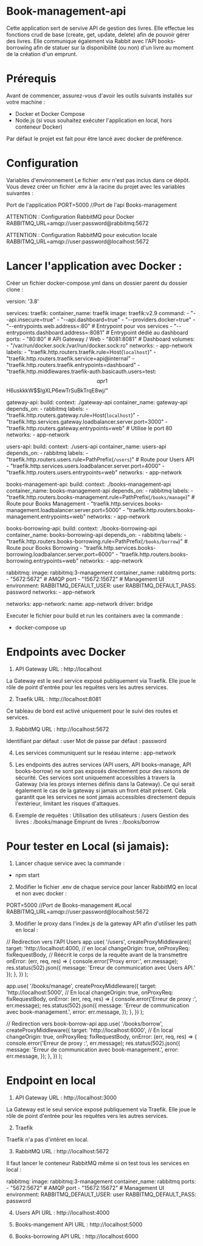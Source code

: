 # Book-management-api

Cette application sert de servive API de gestion des livres.
Elle effectue les fonctions crud de base (create, get, update, delete) afin de pouvoir gérer des livres. Elle communique également via Rabbit avec l'API books-borrowing afin de statuer sur la disponibilité (ou non) d'un livre au moment de la création d'un emprunt.

# Prérequis

Avant de commencer, assurez-vous d'avoir les outils suivants installés sur votre machine :

-   Docker et Docker Compose
-   Node.js (si vous souhaitez exécuter l'application en local, hors conteneur Docker)

Par défaut le projet est fait pour être lancé avec docker de préférence.

# Configuration

Variables d'environnement
Le fichier .env n'est pas inclus dans ce dépôt. Vous devez créer un fichier .env à la racine du projet avec les variables suivantes :

Port de l'application
PORT=5000 //Port de l'api Books-management

ATTENTION : Configuration RabbitMQ pour Docker
RABBITMQ_URL=amqp://user:password@rabbitmq:5672

ATTENTION : Configuration RabbitMQ pour exécution locale
RABBITMQ_URL=amqp://user:password@localhost:5672

# Lancer l'application avec Docker :

Créer un fichier docker-compose.yml dans un dossier parent du dossier clone :

version: '3.8'

services:
traefik:
container_name: traefik
image: traefik:v2.9
command: - "--api.insecure=true" - "--api.dashboard=true" - "--providers.docker=true" - "--entrypoints.web.address=:80" # Entrypoint pour vos services - "--entrypoints.dashboard.address=:8081" # Entrypoint dédié au dashboard
ports: - "80:80" # API Gateway / Web - "8081:8081" # Dashboard
volumes: - "/var/run/docker.sock:/var/run/docker.sock:ro"
networks: - app-network
labels: - "traefik.http.routers.traefik.rule=Host(`localhost`)" - "traefik.http.routers.traefik.service=api@internal" - "traefik.http.routers.traefik.entrypoints=dashboard" - "traefik.http.middlewares.traefik-auth.basicauth.users=test:$$apr1$$H6uskkkW$$IgXLP6ewTrSuBkTrqE8wj/"

gateway-api:
build:
context: ./gateway-api
container_name: gateway-api
depends_on: - rabbitmq
labels: - "traefik.http.routers.gateway.rule=Host(`localhost`)" - "traefik.http.services.gateway.loadbalancer.server.port=3000" - "traefik.http.routers.gateway.entrypoints=web" # Utilise le port 80
networks: - app-network

users-api:
build:
context: ./users-api
container_name: users-api
depends_on: - rabbitmq
labels: - "traefik.http.routers.users.rule=PathPrefix(`/users`)" # Route pour Users API - "traefik.http.services.users.loadbalancer.server.port=4000" - "traefik.http.routers.users.entrypoints=web"
networks: - app-network

books-management-api:
build:
context: ./books-management-api
container_name: books-management-api
depends_on: - rabbitmq
labels: - "traefik.http.routers.books-management.rule=PathPrefix(`/books/manage`)" # Route pour Books Management - "traefik.http.services.books-management.loadbalancer.server.port=5000" - "traefik.http.routers.books-management.entrypoints=web"
networks: - app-network

books-borrowing-api:
build:
context: ./books-borrowing-api
container_name: books-borrowing-api
depends_on: - rabbitmq
labels: - "traefik.http.routers.books-borrowing.rule=PathPrefix(`/books/borrow`)" # Route pour Books Borrowing - "traefik.http.services.books-borrowing.loadbalancer.server.port=6000" - "traefik.http.routers.books-borrowing.entrypoints=web"
networks: - app-network

rabbitmq:
image: rabbitmq:3-management
container_name: rabbitmq
ports: - "5672:5672" # AMQP port - "15672:15672" # Management UI
environment:
RABBITMQ_DEFAULT_USER: user
RABBITMQ_DEFAULT_PASS: password
networks: - app-network

networks:
app-network:
name: app-network
driver: bridge

Executer le fichier pour build et run les containers avec la commande :

-   docker-compose up

# Endpoints avec Docker

1. API Gateway
   URL : http://localhost

La Gateway est le seul service exposé publiquement via Traefik. Elle joue le rôle de point d'entrée pour les requêtes vers les autres services.

2. Traefik
   URL : http://localhost:8081

Ce tableau de bord est activé uniquement pour le suivi des routes et services.

3. RabbitMQ
   URL : http://localhost:5672

Identifiant par défaut : user
Mot de passe par défaut : password

4. Les services communiquent sur le reséau interne : app-network

5. Les endpoints des autres services (API users, API books-manage, API books-borrow) ne sont pas exposés directement pour des raisons de sécurité.
   Ces services sont uniquement accessibles à travers la Gateway (via les proxys internes définis dans la Gateway).
   Ce qui serait également le cas de la gateway si jamais un front était présent.
   Cela garantit que les services ne sont jamais accessibles directement depuis l'extérieur, limitant les risques d'attaques.

6. Exemple de requêtes :
   Utilisation des utilisateurs : /users
   Gestion des livres : /books/manage
   Emprunt de livres : /books/borrow

# Pour tester en Local (si jamais):

1. Lancer chaque service avec la commande :

-   npm start

2. Modifier le fichier .env de chaque service pour lancer RabbitMQ en local et non avec docker :

PORT=5000 //Port de Books-management
#Local
RABBITMQ_URL=amqp://user:password@localhost:5672

3. Modifier le proxy dans l'index.js de la gateway API afin d'utiliser les path en local :

// Redirection vers l'API Users
app.use(
'/users',
createProxyMiddleware({
target: 'http://localhost:4000, // en local
changeOrigin: true,
onProxyReq: fixRequestBody, // Réécrit le corps de la requête avant de la transmettre
onError: (err, req, res) => {
console.error('Proxy error:', err.message);
res.status(502).json({ message: 'Erreur de communication avec Users API.' });
},
})
);

app.use(
'/books/manage',
createProxyMiddleware({
target: 'http://localhost:5000', // En local
changeOrigin: true,
onProxyReq: fixRequestBody,
onError: (err, req, res) => {
console.error('Erreur de proxy :', err.message);
res.status(502).json({
message: 'Erreur de communication avec book-management.',
error: err.message,
});
},
})
);

// Redirection vers book-borrow-api
app.use(
'/books/borrow',
createProxyMiddleware({
target: 'http://localhost:6000', // En local
changeOrigin: true,
onProxyReq: fixRequestBody,
onError: (err, req, res) => {
console.error('Erreur de proxy :', err.message);
res.status(502).json({
message: 'Erreur de communication avec book-management.',
error: err.message,
});
},
})
);

# Endpoint en local

1. API Gateway
   URL : http://localhost:3000

La Gateway est le seul service exposé publiquement via Traefik. Elle joue le rôle de point d'entrée pour les requêtes vers les autres services.

2. Traefik

Traefik n'a pas d'intêret en local.

3. RabbitMQ
   URL : http://localhost:5672

Il faut lancer le conteneur RabbitMQ même si on test tous les services en local :

rabbitmq:
image: rabbitmq:3-management
container_name: rabbitmq
ports: - "5672:5672" # AMQP port - "15672:15672" # Management UI
environment:
RABBITMQ_DEFAULT_USER: user
RABBITMQ_DEFAULT_PASS: password

4. Users API
   URL : http://localhost:4000

5. Books-mangement API
   URL : http://localhost:5000

6. Books-borrowing API
   URL : http://localhost:6000
